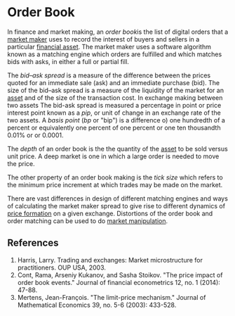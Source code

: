 # Order Book
In finance and market making, an *order book*is the list of digital orders that a [market maker](market-maker.md) uses to record the interest of buyers and sellers in a particular [financial asset](financial-asset.md). The market maker uses a software algorithm known as a matching engine which orders are fulfilled and which matches bids with asks, in either a full or partial fill.

The *bid–ask spread* is a measure of the difference between the prices quoted for an immediate sale (ask) and an immediate purchase (bid). The size of the bid–ask spread is a measure of the liquidity of the market for an [asset](assets.md) and of the size of the transaction cost. In exchange making between two assets  The bid-ask spread is measured a percentage in point or price interest point known as a *pip*, or unit of change in an exchange rate of the two assets. A *basis point* (*bp* or "bip") is a difference o) one hundredth of a percent or equivalently one percent of one percent or one ten thousandth 0.01% or or 0.0001.

The *depth* of an order book is the the quantity of the [asset](asset) to be sold versus unit price. A deep market is one in which a large order is needed to move the price.

The other property of an order book making is the *tick size* which refers to the minimum price increment at which trades may be made on the market.

There are vast differences in design of different matching engines and ways of calculating the market maker spread to give rise to different dynamics of [price formation](price-formation.md) on a given exchange. Distortions of the order book and order matching can be used to do [market manipulation](market-manipulation.md).

## References
1. Harris, Larry. Trading and exchanges: Market microstructure for practitioners. OUP USA, 2003.
1. Cont, Rama, Arseniy Kukanov, and Sasha Stoikov. "The price impact of order book events." Journal of financial econometrics 12, no. 1 (2014): 47-88.
1. Mertens, Jean-François. "The limit-price mechanism." Journal of Mathematical Economics 39, no. 5-6 (2003): 433-528.